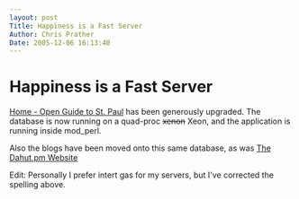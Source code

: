 ```yaml
---
layout: post
Title: Happiness is a Fast Server  
Author: Chris Prather
Date: 2005-12-06 16:13:40
---
```


# Happiness is a Fast Server
<a title="Home - Open Guide to St. Paul" href="http://saintpaul.openguides.org/index.cgi">Home - Open Guide to St. Paul</a> has been generously upgraded. The database is now running on a quad-proc <strike>xenon</strike> Xeon, and the application is running inside mod_perl.

Also the blogs have been moved onto this same database, as was <a href="http://dahut.pm.org">The Dahut.pm Website</a>

Edit: Personally I prefer intert gas for my servers, but I've corrected the spelling above.
